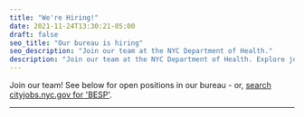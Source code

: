 ```yaml
---
title: "We're Hiring!"
date: 2021-11-24T13:30:21-05:00
draft: false
seo_title: "Our bureau is hiring"
seo_description: "Join our team at the NYC Department of Health."
description: "Join our team at the NYC Department of Health. Explore job postings here."
---
```


Join our team! See below for open positions in our bureau - or, [search cityjobs.nyc.gov for 'BESP'](https://cityjobs.nyc.gov/jobs?q=BESP&options=&page=1).

---

<!-- leaving for reference - all currently expired
<br>

[**Community Resilience Coordinator**](https://cityjobs.nyc.gov/job/community-resiliency-coordinator-bureau-of-health-equity-capacity-building-in-queens-jid-19551): We're hiring a Community Resilience Coordinator to support the Bureau of Health Equity Capacity Building in engaging with community organizations such as houses of worship, medical clinics, and senior centers about climate resiliency through trainings, presentations, and communication plans. This role will also involve the development of tools for internal leadership, decisionmakers, and policymakers, and strategizing on incorporating evidence-based climate resiliency activities into existing public health programs.

-->
